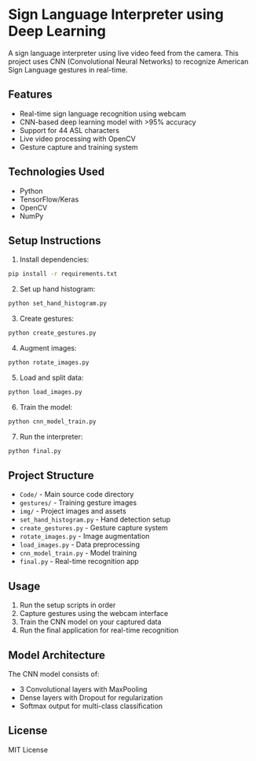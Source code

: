 # Sign Language Interpreter using Deep Learning

A sign language interpreter using live video feed from the camera. This project uses CNN (Convolutional Neural Networks) to recognize American Sign Language gestures in real-time.

## Features

- Real-time sign language recognition using webcam
- CNN-based deep learning model with >95% accuracy
- Support for 44 ASL characters
- Live video processing with OpenCV
- Gesture capture and training system

## Technologies Used

- Python
- TensorFlow/Keras
- OpenCV
- NumPy

## Setup Instructions

1. Install dependencies:
```bash
pip install -r requirements.txt
```

2. Set up hand histogram:
```bash
python set_hand_histogram.py
```

3. Create gestures:
```bash
python create_gestures.py
```

4. Augment images:
```bash
python rotate_images.py
```

5. Load and split data:
```bash
python load_images.py
```

6. Train the model:
```bash
python cnn_model_train.py
```

7. Run the interpreter:
```bash
python final.py
```

## Project Structure

- `Code/` - Main source code directory
- `gestures/` - Training gesture images
- `img/` - Project images and assets
- `set_hand_histogram.py` - Hand detection setup
- `create_gestures.py` - Gesture capture system
- `rotate_images.py` - Image augmentation
- `load_images.py` - Data preprocessing
- `cnn_model_train.py` - Model training
- `final.py` - Real-time recognition app

## Usage

1. Run the setup scripts in order
2. Capture gestures using the webcam interface
3. Train the CNN model on your captured data
4. Run the final application for real-time recognition

## Model Architecture

The CNN model consists of:
- 3 Convolutional layers with MaxPooling
- Dense layers with Dropout for regularization
- Softmax output for multi-class classification

## License

MIT License
